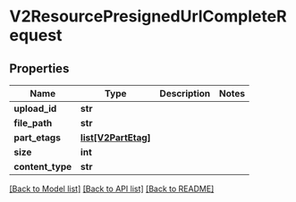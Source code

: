# V2ResourcePresignedUrlCompleteRequest

## Properties
Name | Type | Description | Notes
------------ | ------------- | ------------- | -------------
**upload_id** | **str** |  | 
**file_path** | **str** |  | 
**part_etags** | [**list[V2PartEtag]**](V2PartEtag.md) |  | 
**size** | **int** |  | 
**content_type** | **str** |  | 

[[Back to Model list]](../README.md#documentation-for-models) [[Back to API list]](../README.md#documentation-for-api-endpoints) [[Back to README]](../README.md)

